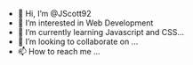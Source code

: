 - 👋 Hi, I’m @JScott92
- 👀 I’m interested in Web Development
- 🌱 I’m currently learning Javascript and CSS...
- 💞️ I’m looking to collaborate on ...
- 📫 How to reach me ...

<!---
JScott92/JScott92 is a ✨ special ✨ repository because its `README.md` (this file) appears on your GitHub profile.
You can click the Preview link to take a look at your changes.
--->
